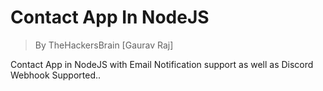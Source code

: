 # Contact App In NodeJS

> By TheHackersBrain [Gaurav Raj]

Contact App in NodeJS with Email Notification support as well as Discord Webhook Supported..
